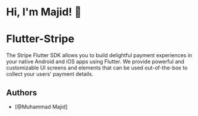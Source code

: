 # Hi, I'm Majid! 👋
# Flutter-Stripe

The Stripe Flutter SDK allows you to build delightful payment experiences in your native Android and iOS apps using Flutter. We provide powerful and customizable UI screens and elements that can be used out-of-the-box to collect your users' payment details.



## Authors

- [@Muhammad Majid]


